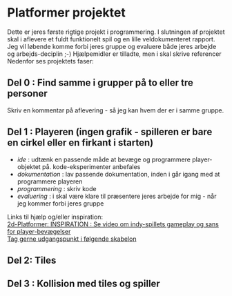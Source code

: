 # Platformer projektet

Dette er jeres første rigtige projekt i programmering. I slutningen af projektet skal i aflevere et fuldt funktionelt spil og en lille veldokumenteret rapport.
Jeg vil løbende komme forbi jeres gruppe og evaluere både jeres arbejde og arbejds-deciplin ;-)
Hjælpemidler er tilladte, men i skal skrive referencer
Nedenfor ses projektets faser:

## Del 0 : Find samme i grupper på to eller tre personer
Skriv en kommentar på aflevering - så jeg kan hvem der er i samme gruppe.

## Del 1 : Playeren (ingen grafik - spilleren er bare en cirkel eller en firkant i starten)
- *ide* : udtænk en passende måde at bevæge og programmere player-objektet på. kode-eksperimenter anbefales
- *dokumentation* : lav passende dokumentation, inden i går igang med at programmere playeren
- *programmering* : skriv kode
- *evaluering* : i skal være klare til præsentere jeres arbejde for mig - når jeg kommer forbi jeres gruppe

Links til hjælp og/eller inspiration:     
[2d-Platformer: INSPIRATION : Se video om indy-spillets gameplay og sans for player-bevægelser](https://www.youtube.com/watch?v=yorTG9at90g)     
[Tag gerne udgangspunkt i følgende skabelon](forlob24_kodeforslag_del1.md)   

## Del 2: Tiles

## Del 3 : Kollision med tiles og spiller
